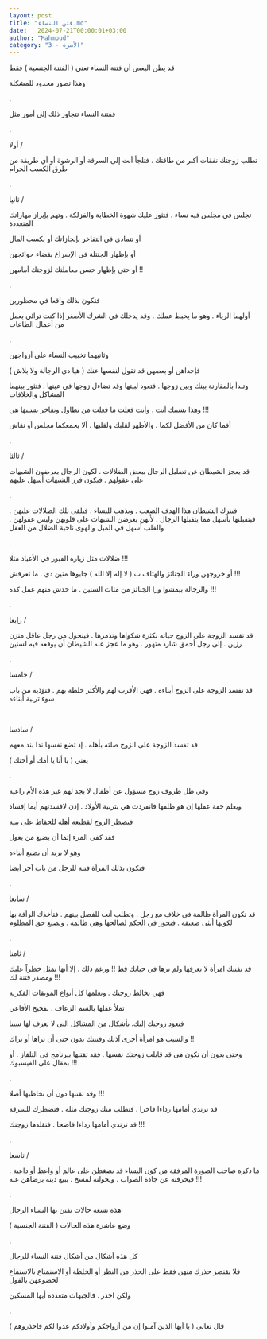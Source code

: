 ```yaml
---
layout: post
title: "فتن النساء.md"
date:   2024-07-21T00:00:01+03:00
author: "Mahmoud"
category: "3 - الأسرة"
---
```

قد يظن البعض أن فتنة النساء تعني ( الفتنة الجنسية )
فقط

وهذا تصور محدود للمشكلة

.

ففتنة النساء تتجاوز ذلك إلى أمور مثل

.

أولا /

تطلب زوجتك نفقات أكبر من طاقتك . فتلجأ أنت إلى السرقة أو
الرشوة أو أي طريقة من طرق الكسب الحرام

.

ثانيا /

تجلس في مجلس فيه نساء . فتثور عليك شهوة الخطابة والفزلكة
. وتهم بإبراز مهاراتك المتعددة

أو تتمادى في التفاخر بإنجازاتك أو بكسب المال

أو بإظهار الجنتلة في الإسراع بقضاء حوائجهن

أو حتى بإظهار حسن معاملتك لزوجتك أمامهن !!

.

فتكون بذلك واقعا في محظورين

أولهما الرياء . وهو ما يحبط عملك . وقد يدخلك في الشرك
الأصغر إذا كنت ترائي بعمل من أعمال الطاعات

.

وثانيهما تخبيب النساء على أزواجهن

فإحداهن أو بعضهن قد تقول لنفسها عنك ( هيا دي الرجالة ولا
بلاش )

وتبدأ بالمقارنة بينك وبين زوجها . فتعود لبيتها وقد تضاءل
زوجها في عينها . فتثور بينهما المشاكل والخلافات

وهذا بسببك أنت . وأنت فعلت ما فعلت من تطاول وتفاخر
بسببها هي !!!

أفما كان من الأفضل لكما . والأطهر لقلبك ولقلبها . ألا
يجمعكما مجلس أو نقاش

.

ثالثا /

قد يعجز الشيطان عن تضليل الرجال ببعض الضلالات . لكون
الرجال يعرضون الشبهات على عقولهم . فيكون فرز الشبهات أسهل عليهم

.

فيترك الشيطان هذا الهدف الصعب . ويذهب للنساء . فيلقي تلك
الضلالات عليهن . فيتقبلنها بأسهل مما يتقبلها الرجال . لأنهن يعرضن
الشبهات على قلوبهن وليس عقولهن . والقلب أسهل في الميل والهوى ناحية
الضلال من العقل

.

ضلالات مثل زيارة القبور في الأعياد مثلا !!!

أو خروجهن وراء الجنائز والهتاف ب ( لا إله إلا الله )
جابوها منين دي . ما تعرفش !!!

والرجالة بيمشوا ورا الجنائز من مئات السنين . ما حدش منهم
عمل كده !!!

.

رابعا /

قد تفسد الزوجة على الزوج حياته بكثرة شكواها وتذمرها .
فيتحول من رجل عاقل متزن رزين . إلى رجل أحمق شارد متهور . وهو ما عجز عنه
الشيطان أن يوقعه فيه لسنين

.

خامسا /

قد تفسد الزوجة على الزوج أبناءه . فهي الأقرب لهم والأكثر
خلطة بهم . فتؤذيه من باب سوء تربية أبناءه

.

سادسا /

قد تفسد الزوجة على الزوج صلته بأهله . إذ تضع نفسها ندا
بند معهم

يعني ( يا أنا يا أمك أو أختك )

.

وفي ظل ظروف زوج مسؤول عن أطفال لا يجد لهم غير هذه الأم
راعية

ويعلم خفة عقلها إن هو طلقها فانفردت هي بتربية الأولاد .
إذن لافسدتهم أيما إفساد

فيضطر الزوج لقطيعة أهله للحفاظ على بيته

فقد كفى المرء إثما أن يضيع من يعول

وهو لا يريد أن يضيع أبناءه

فتكون بذلك المرأة فتنة للرجل من باب آخر أيضا

.

سابعا /

قد تكون المرأة ظالمة في خلاف مع رجل . وتطلب أنت للفصل
بينهم . فتأخذك الرأفة بها لكونها أنثى ضعيفة . فتجور في الحكم لصالحها وهي
ظالمة . وتضيع حق المظلوم

.

ثامنا /

قد تفتنك امرأة لا تعرفها ولم ترها في حياتك قط !! ورغم
ذلك . إلا أنها تمثل خطراً عليك ومصدر فتنة لك !!!

فهي تخالط زوجتك . وتعلمها كل أنواع الموبقات
الفكرية

تملأ عقلها بالسم الزعاف . بفحيح الأفاعي

فتعود زوجتك إليك. بأشكال من المشاكل التي لا تعرف لها
سببا

والسبب هو امرأة أخرى آذتك وفتنتك بدون حتى أن تراها أو
تراك !!

وحتى بدون أن تكون هي قد قابلت زوجتك نفسها . فقد تفتنها
ببرنامج في التلفاز . أو بمقال على الفيسبوك !!!

.

وقد تفتنها دون أن تخاطبها أصلا !!!

قد ترتدي أمامها رداءا فاخرا . فتطلب منك زوجتك مثله .
فتضطرك للسرقة

قد ترتدي أمامها رداءا فاضحا . فتقلدها زوجتك !!!

.

تاسعا /

ما ذكره صاحب الصورة المرفقة من كون النساء قد يضغطن على
عالم أو واعظ أو داعية . فيحرفنه عن جادة الصواب . ويحولنه لمسخ . يبيع
دينه برضاهن عنه !!!

.

هذه تسعة حالات تفتن بها النساء الرجال

وضع عاشرة هذه الحالات ( الفتنة الجنسية )

.

كل هذه أشكال من أشكال فتنة النساء للرجال

فلا يقتصر حذرك منهن فقط على الحذر من النظر أو الخلطة أو
الاستمتاع بالاستماع لخضوعهن بالقول

ولكن احذر . فالجبهات متعددة أيها المسكين

.

قال تعالى ( يا أيها الذين آمنوا إن من أزواجكم وأولادكم
عدوا لكم فاحذروهم )

